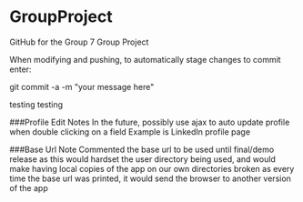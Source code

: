 # GroupProject
GitHub for the Group 7 Group Project

When modifying and pushing, to automatically stage changes to commit enter:

git commit -a -m "your message here"

testing testing 

###Profile Edit Notes
In the future, possibly use ajax to auto update profile when double clicking on a field
Example is LinkedIn profile page


###Base Url Note 
Commented the base url to be used until final/demo release as this would hardset the user directory being used, and would make having local copies of the app on our own directories broken as every time the base url was printed, it would send the browser to another version of the app
